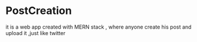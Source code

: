 # PostCreation
it is a web app created with MERN stack , where anyone create his post and upload it ,just like twitter
